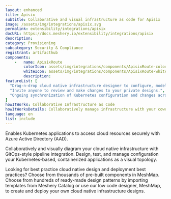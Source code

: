 ```yaml
---
layout: enhanced
title: Apisix
subtitle: Collaborative and visual infrastructure as code for Apisix
image: /assets/img/integrations/apisix.svg
permalink: extensibility/integrations/apisix
docURL: https://docs.meshery.io/extensibility/integrations/apisix
description: 
category: Provisioning
subcategory: Security & Compliance
registrant: artifacthub
components: 
	-	name: ApisixRoute
		colorIcon: assets/img/integrations/components/ApisixRoute-color.svg
		whiteIcon: assets/img/integrations/components/ApisixRoute-white.svg
		description: 
featureList: [
  "Drag-n-drop cloud native infrastructure designer to configure, model, and deploy your workloads.",
  "Invite anyone to review and make changes to your private designs.",
  "Ongoing synchronization of Kubernetes configuration and changes across any number of clusters."
]
howItWorks: Collaborative Infrastructure as Code
howItWorksDetails: Collaboratively manage infrastructure with your coworkers synchronously sharing the same designs.
language: en
list: include
---
```

<p>
Enables Kubernetes applications to access cloud resources securely with Azure Active Directory (AAD).
</p>
<p>
    Collaboratively and visually diagram your cloud native infrastructure with GitOps-style pipeline integration. Design, test, and manage configuration your Kubernetes-based, containerized applications as a visual topology.
</p>
<p>
    Looking for best practice cloud native design and deployment best practices? Choose from thousands of pre-built components in MeshMap. Choose from hundreds of ready-made design patterns by importing templates from Meshery Catalog or use our low code designer, MeshMap, to create and deploy your own cloud native infrastructure designs.
</p>
